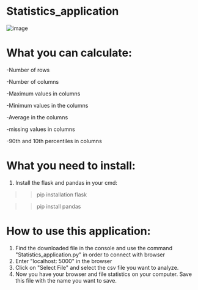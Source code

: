 # Statistics_application
![image](https://user-images.githubusercontent.com/103564888/165227836-bde78927-4499-46ed-a601-048ef7268920.png)


# What you can calculate:

-Number of rows

-Number of columns

-Maximum values in columns

-Minimum values in the columns

-Average in the columns

-missing values in columns

-90th and 10th percentiles in columns

# What you need to install:
1. Install the flask and pandas in your cmd:

>> pip installation flask

>> pip install pandas

# How to use this application:
1. Find the downloaded file in the console and use the command "Statistics_application.py" in order to connect with browser
2. Enter "localhost: 5000" in the browser
3. Click on "Select File" and select the csv file you want to analyze.
4. Now you have your browser and file statistics on your computer. Save this file with the name you want to save.
